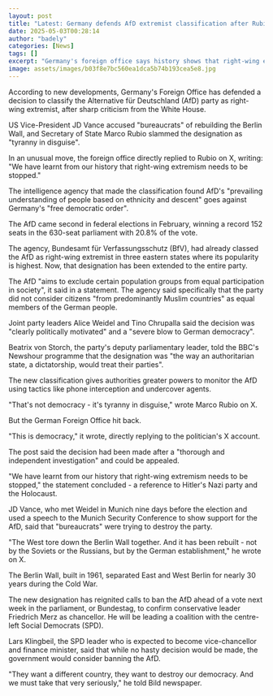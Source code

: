 ```yaml
---
layout: post
title: "Latest: Germany defends AfD extremist classification after Rubio slams 'tyranny in disguise'"
date: 2025-05-03T00:28:14
author: "badely"
categories: [News]
tags: []
excerpt: "Germany's foreign office says history shows that right-wing extremism 'needs to be stopped', after criticism from the White House."
image: assets/images/b03f8e7bc560ea1dca5b74b193cea5e8.jpg
---
```


According to new developments, Germany's Foreign Office has defended a decision to classify the Alternative für Deutschland (AfD) party as right-wing extremist, after sharp criticism from the White House.

US Vice-President JD Vance accused "bureaucrats" of rebuilding the Berlin Wall, and Secretary of State Marco Rubio slammed the designation as "tyranny in disguise".

In an unusual move, the foreign office directly replied to Rubio on X, writing: "We have learnt from our history that right-wing extremism needs to be stopped."

The intelligence agency that made the classification found AfD's "prevailing understanding of people based on ethnicity and descent" goes against Germany's "free democratic order".

The AfD came second in federal elections in February, winning a record 152 seats in the 630-seat parliament with 20.8% of the vote.

The agency, Bundesamt für Verfassungsschutz (BfV), had already classed the AfD as right-wing extremist in three eastern states where its popularity is highest. Now, that designation has been extended to the entire party.

The AfD "aims to exclude certain population groups from equal participation in society", it said in a statement. The agency said specifically that the party did not consider citizens "from predominantly Muslim countries" as equal members of the German people.

Joint party leaders Alice Weidel and Tino Chrupalla said the decision was "clearly politically motivated" and a "severe blow to German democracy".

Beatrix von Storch, the party's deputy parliamentary leader, told the BBC's Newshour programme that the designation was "the way an authoritarian state, a dictatorship, would treat their parties".

The new classification gives authorities greater powers to monitor the AfD using tactics like phone interception and undercover agents.

"That's not democracy - it's tyranny in disguise," wrote Marco Rubio on X.

But the German Foreign Office hit back.

"This is democracy," it wrote, directly replying to the politician's X account.

The post said the decision had been made after a "thorough and independent investigation" and could be appealed.

"We have learnt from our history that right-wing extremism needs to be stopped," the statement concluded - a reference to Hitler's Nazi party and the Holocaust.

JD Vance, who met Weidel in Munich nine days before the election and used a speech to the Munich Security Conference to show support for the AfD, said that "bureaucrats" were trying to destroy the party.

"The West tore down the Berlin Wall together. And it has been rebuilt - not by the Soviets or the Russians, but by the German establishment," he wrote on X.

The Berlin Wall, built in 1961, separated East and West Berlin for nearly 30 years during the Cold War.

The new designation has reignited calls to ban the AfD ahead of a vote next week in the parliament, or Bundestag, to confirm conservative leader Friedrich Merz as chancellor. He will be leading a coalition with the centre-left Social Democrats (SPD).

Lars Klingbeil, the SPD leader who is expected to become vice-chancellor and finance minister, said that while no hasty decision would be made, the government would consider banning the AfD.

"They want a different country, they want to destroy our democracy. And we must take that very seriously," he told Bild newspaper. 

